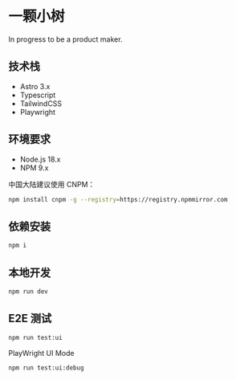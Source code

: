 # 一颗小树

In progress to be a product maker.

## 技术栈

- Astro 3.x
- Typescript
- TailwindCSS
- Playwright

## 环境要求

- Node.js 18.x
- NPM 9.x

中国大陆建议使用 CNPM：

```bash
npm install cnpm -g --registry=https://registry.npmmirror.com
```

## 依赖安装

```bash
npm i
```

## 本地开发

```bash
npm run dev
```

## E2E 测试

```bash
npm run test:ui
```

PlayWright UI Mode

```bash
npm run test:ui:debug
```
